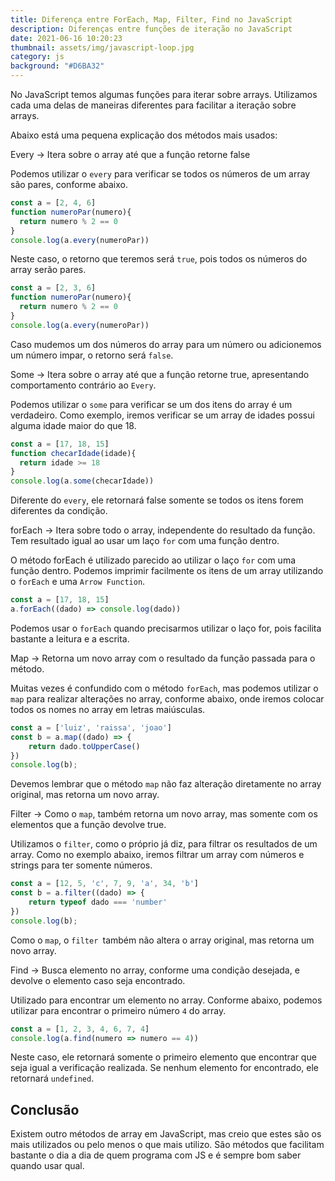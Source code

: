 ```yaml
---
title: Diferença entre ForEach, Map, Filter, Find no JavaScript
description: Diferenças entre funções de iteração no JavaScript
date: 2021-06-16 10:20:23
thumbnail: assets/img/javascript-loop.jpg
category: js
background: "#D6BA32"
---
```

No JavaScript temos algumas funções para iterar sobre arrays. Utilizamos cada uma delas de maneiras diferentes para facilitar a iteração sobre arrays.

Abaixo está uma pequena explicação dos métodos mais usados:

Every -> Itera sobre o array até que a função retorne false

Podemos utilizar o `every` para verificar se todos os números de um array são pares, conforme abaixo.

```javascript
const a = [2, 4, 6]
function numeroPar(numero){
  return numero % 2 == 0
}
console.log(a.every(numeroPar))
```

Neste caso, o retorno que teremos será `true`, pois todos os números do array serão pares.

```javascript
const a = [2, 3, 6]
function numeroPar(numero){
  return numero % 2 == 0
}
console.log(a.every(numeroPar))
```

Caso mudemos um dos números do array para um número ou adicionemos um número impar, o retorno será `false`.

Some -> Itera sobre o array até que a função retorne true, apresentando comportamento contrário ao `Every`.

Podemos utilizar o `some` para verificar se um dos itens do array é um verdadeiro. Como exemplo, iremos verificar se um array de idades possui alguma idade maior do que 18.

```javascript
const a = [17, 18, 15]
function checarIdade(idade){
  return idade >= 18
}
console.log(a.some(checarIdade))
```

Diferente do `every`, ele retornará false somente se todos os itens forem diferentes da condição.

forEach -> Itera sobre todo o array, independente do resultado da função. Tem resultado igual ao usar um laço `for` com uma função dentro.

O método forEach é utilizado parecido ao utilizar o laço `for` com uma função dentro. Podemos imprimir facilmente os itens de um array utilizando o `forEach` e uma `Arrow Function`.

```javascript
const a = [17, 18, 15]
a.forEach((dado) => console.log(dado))
```

Podemos usar o `forEach` quando precisarmos utilizar o laço for, pois facilita bastante a leitura e a escrita.

Map -> Retorna um novo array com o resultado da função passada para o método.

Muitas vezes é confundido com o método `forEach`, mas podemos utilizar o `map` para realizar alterações no array, conforme abaixo, onde iremos colocar todos os nomes no array em letras maiúsculas.

```javascript
const a = ['luiz', 'raissa', 'joao']
const b = a.map((dado) => {
    return dado.toUpperCase()
})
console.log(b);
```

Devemos lembrar que o método `map` não faz alteração diretamente no array original, mas retorna um novo array.

Filter -> Como o `map`, também retorna um novo array, mas somente com os elementos que a função devolve true.

Utilizamos o `filter`, como o próprio já diz, para filtrar os resultados de um array. Como no exemplo abaixo, iremos filtrar um array com números e strings para ter somente números.

```javascript
const a = [12, 5, 'c', 7, 9, 'a', 34, 'b']
const b = a.filter((dado) => {
    return typeof dado === 'number'
})
console.log(b);
```

Como o `map`, o `filter `também não altera o array original, mas retorna um novo array.

Find -> Busca elemento no array, conforme uma condição desejada, e devolve o elemento caso seja encontrado.

Utilizado para encontrar um elemento no array. Conforme abaixo, podemos utilizar para encontrar o primeiro número `4` do array.

```javascript
const a = [1, 2, 3, 4, 6, 7, 4]
console.log(a.find(numero => numero == 4))
```

Neste caso, ele retornará somente o primeiro elemento que encontrar que seja igual a verificação realizada. Se nenhum elemento for encontrado, ele retornará `undefined`.

## Conclusão

Existem outro métodos de array em JavaScript, mas creio que estes são os mais utilizados ou pelo menos o que mais utilizo. São métodos que facilitam bastante o dia a dia de quem programa com JS e é sempre bom saber quando usar qual.